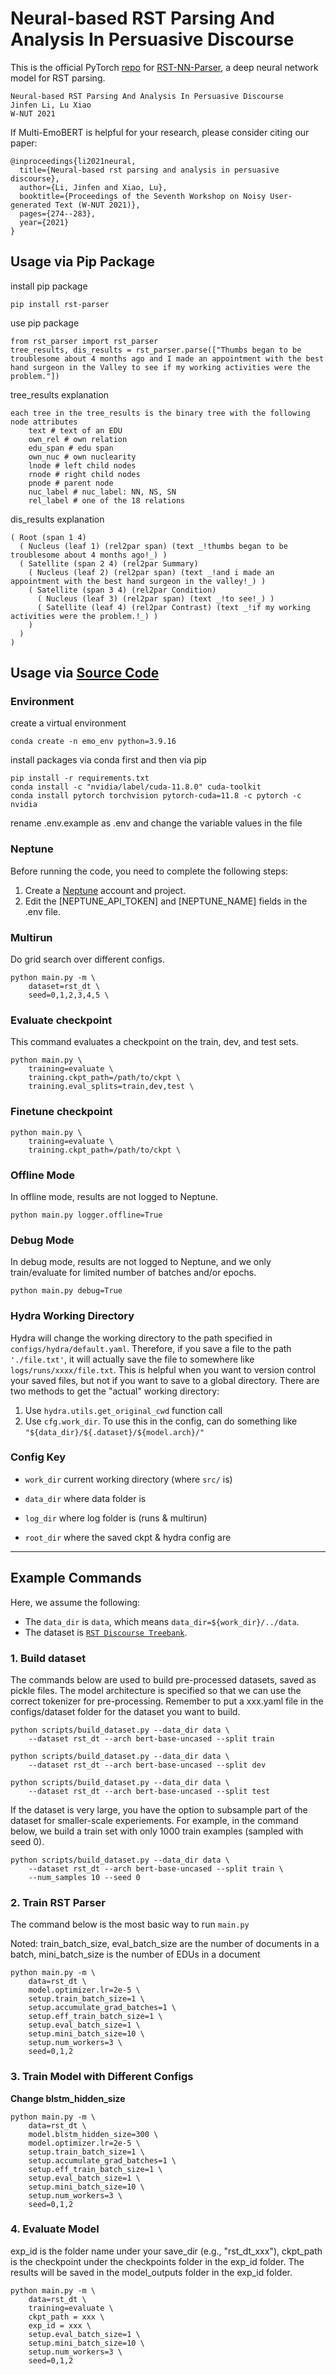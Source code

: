 # Neural-based RST Parsing And Analysis In Persuasive Discourse

This is the official PyTorch [repo](https://github.com/JinfenLi/multi_emotion_recognition) for [RST-NN-Parser](https://aclanthology.org/2021.wnut-1.30/), a deep neural network model for RST parsing.

```
Neural-based RST Parsing And Analysis In Persuasive Discourse
Jinfen Li, Lu Xiao
W-NUT 2021
```


If Multi-EmoBERT is helpful for your research, please consider citing our paper:

```
@inproceedings{li2021neural,
  title={Neural-based rst parsing and analysis in persuasive discourse},
  author={Li, Jinfen and Xiao, Lu},
  booktitle={Proceedings of the Seventh Workshop on Noisy User-generated Text (W-NUT 2021)},
  pages={274--283},
  year={2021}
}
```
## Usage via Pip Package
install pip package
```
pip install rst-parser

```
use pip package
```
from rst_parser import rst_parser
tree_results, dis_results = rst_parser.parse(["Thumbs began to be troublesome about 4 months ago and I made an appointment with the best hand surgeon in the Valley to see if my working activities were the problem."])
```

tree_results explanation
```
each tree in the tree_results is the binary tree with the following node attributes
    text # text of an EDU
    own_rel # own relation
    edu_span # edu span
    own_nuc # own nuclearity
    lnode # left child nodes
    rnode # right child nodes
    pnode # parent node
    nuc_label # nuc_label: NN, NS, SN
    rel_label # one of the 18 relations
```


dis_results explanation
```
( Root (span 1 4)
  ( Nucleus (leaf 1) (rel2par span) (text _!thumbs began to be troublesome about 4 months ago!_) )
  ( Satellite (span 2 4) (rel2par Summary)
    ( Nucleus (leaf 2) (rel2par span) (text _!and i made an appointment with the best hand surgeon in the valley!_) )
    ( Satellite (span 3 4) (rel2par Condition)
      ( Nucleus (leaf 3) (rel2par span) (text _!to see!_) )
      ( Satellite (leaf 4) (rel2par Contrast) (text _!if my working activities were the problem.!_) )
    )
  )
)
```

## Usage via [Source Code](https://github.com/JinfenLi/rst_parser)


### Environment
create a virtual environment 
```
conda create -n emo_env python=3.9.16
```
install packages via conda first and then via pip
```
pip install -r requirements.txt
conda install -c "nvidia/label/cuda-11.8.0" cuda-toolkit
conda install pytorch torchvision pytorch-cuda=11.8 -c pytorch -c nvidia

```
rename .env.example as .env and change the variable values in the file

### Neptune
Before running the code, you need to complete the following steps:
1. Create a [Neptune](https://neptune.ai/) account and project.
2. Edit the [NEPTUNE_API_TOKEN] and [NEPTUNE_NAME] fields in the .env file.


### Multirun
Do grid search over different configs.
```
python main.py -m \
    dataset=rst_dt \
    seed=0,1,2,3,4,5 \
```

### Evaluate checkpoint
This command evaluates a checkpoint on the train, dev, and test sets.
```
python main.py \
    training=evaluate \
    training.ckpt_path=/path/to/ckpt \
    training.eval_splits=train,dev,test \
```

### Finetune checkpoint
```
python main.py \
    training=evaluate \
    training.ckpt_path=/path/to/ckpt \
```

### Offline Mode
In offline mode, results are not logged to Neptune.
```
python main.py logger.offline=True
```

### Debug Mode
In debug mode, results are not logged to Neptune, and we only train/evaluate for limited number of batches and/or epochs.
```
python main.py debug=True
```

### Hydra Working Directory

Hydra will change the working directory to the path specified in `configs/hydra/default.yaml`. Therefore, if you save a file to the path `'./file.txt'`, it will actually save the file to somewhere like `logs/runs/xxxx/file.txt`. This is helpful when you want to version control your saved files, but not if you want to save to a global directory. There are two methods to get the "actual" working directory:

1. Use `hydra.utils.get_original_cwd` function call
2. Use `cfg.work_dir`. To use this in the config, can do something like `"${data_dir}/${.dataset}/${model.arch}/"`


### Config Key

- `work_dir` current working directory (where `src/` is)

- `data_dir` where data folder is

- `log_dir` where log folder is (runs & multirun)

- `root_dir` where the saved ckpt & hydra config are


---


## Example Commands

Here, we assume the following:
- The `data_dir` is `data`, which means `data_dir=${work_dir}/../data`.
- The dataset is [`RST Discourse Treebank`](https://catalog.ldc.upenn.edu/LDC2002T07).

### 1. Build dataset
The commands below are used to build pre-processed datasets, saved as pickle files. The model architecture is specified so that we can use the correct tokenizer for pre-processing.
Remember to put a xxx.yaml file in the configs/dataset folder for the dataset you want to build. 
```
python scripts/build_dataset.py --data_dir data \
    --dataset rst_dt --arch bert-base-uncased --split train

python scripts/build_dataset.py --data_dir data \
    --dataset rst_dt --arch bert-base-uncased --split dev

python scripts/build_dataset.py --data_dir data \
    --dataset rst_dt --arch bert-base-uncased --split test

```

If the dataset is very large, you have the option to subsample part of the dataset for smaller-scale experiements. For example, in the command below, we build a train set with only 1000 train examples (sampled with seed 0).
```
python scripts/build_dataset.py --data_dir data \
    --dataset rst_dt --arch bert-base-uncased --split train \
    --num_samples 10 --seed 0
```

### 2. Train RST Parser

The command below is the most basic way to run `main.py`

Noted: train_batch_size, eval_batch_size are the number of documents in a batch, mini_batch_size is the number of EDUs in a document
```
python main.py -m \
    data=rst_dt \
    model.optimizer.lr=2e-5 \
    setup.train_batch_size=1 \
    setup.accumulate_grad_batches=1 \
    setup.eff_train_batch_size=1 \
    setup.eval_batch_size=1 \
    setup.mini_batch_size=10 \
    setup.num_workers=3 \
    seed=0,1,2
```

### 3. Train Model with Different Configs

**Change blstm_hidden_size**
```
python main.py -m \
    data=rst_dt \
    model.blstm_hidden_size=300 \
    model.optimizer.lr=2e-5 \
    setup.train_batch_size=1 \
    setup.accumulate_grad_batches=1 \
    setup.eff_train_batch_size=1 \
    setup.eval_batch_size=1 \
    setup.mini_batch_size=10 \
    setup.num_workers=3 \
    seed=0,1,2
```

### 4. Evaluate Model
exp_id is the folder name under your save_dir (e.g., "rst_dt_xxx"), ckpt_path is the checkpoint under the checkpoints folder in the exp_id folder.
The results will be saved in the model_outputs folder in the exp_id folder.
```
python main.py -m \
    data=rst_dt \
    training=evaluate \
    ckpt_path = xxx \
    exp_id = xxx \
    setup.eval_batch_size=1 \
    setup.mini_batch_size=10 \
    setup.num_workers=3 \
    seed=0,1,2
```

